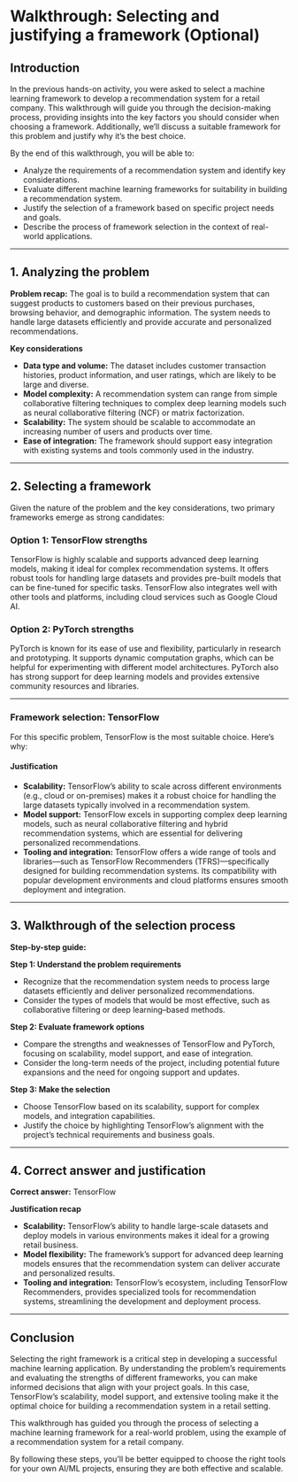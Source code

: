 # Walkthrough: Selecting and justifying a framework (Optional)

## Introduction

In the previous hands-on activity, you were asked to select a machine learning framework to develop a recommendation system for a retail company. This walkthrough will guide you through the decision-making process, providing insights into the key factors you should consider when choosing a framework. Additionally, we’ll discuss a suitable framework for this problem and justify why it’s the best choice.

By the end of this walkthrough, you will be able to: 

- Analyze the requirements of a recommendation system and identify key considerations.
- Evaluate different machine learning frameworks for suitability in building a recommendation system.
- Justify the selection of a framework based on specific project needs and goals.
- Describe the process of framework selection in the context of real-world applications.

---

## 1. Analyzing the problem

**Problem recap:** The goal is to build a recommendation system that can suggest products to customers based on their previous purchases, browsing behavior, and demographic information. The system needs to handle large datasets efficiently and provide accurate and personalized recommendations.

**Key considerations**

- **Data type and volume:** The dataset includes customer transaction histories, product information, and user ratings, which are likely to be large and diverse.
- **Model complexity:** A recommendation system can range from simple collaborative filtering techniques to complex deep learning models such as neural collaborative filtering (NCF) or matrix factorization.
- **Scalability:** The system should be scalable to accommodate an increasing number of users and products over time.
- **Ease of integration:** The framework should support easy integration with existing systems and tools commonly used in the industry.

---

## 2. Selecting a framework

Given the nature of the problem and the key considerations, two primary frameworks emerge as strong candidates:

### Option 1: TensorFlow strengths

TensorFlow is highly scalable and supports advanced deep learning models, making it ideal for complex recommendation systems. It offers robust tools for handling large datasets and provides pre-built models that can be fine-tuned for specific tasks. TensorFlow also integrates well with other tools and platforms, including cloud services such as Google Cloud AI.

### Option 2: PyTorch strengths

PyTorch is known for its ease of use and flexibility, particularly in research and prototyping. It supports dynamic computation graphs, which can be helpful for experimenting with different model architectures. PyTorch also has strong support for deep learning models and provides extensive community resources and libraries.

---

### Framework selection: TensorFlow 

For this specific problem, TensorFlow is the most suitable choice. Here’s why:

#### Justification

- **Scalability:** TensorFlow’s ability to scale across different environments (e.g., cloud or on-premises) makes it a robust choice for handling the large datasets typically involved in a recommendation system.
- **Model support:** TensorFlow excels in supporting complex deep learning models, such as neural collaborative filtering and hybrid recommendation systems, which are essential for delivering personalized recommendations.
- **Tooling and integration:** TensorFlow offers a wide range of tools and libraries—such as TensorFlow Recommenders (TFRS)—specifically designed for building recommendation systems. Its compatibility with popular development environments and cloud platforms ensures smooth deployment and integration.

---

## 3. Walkthrough of the selection process

**Step-by-step guide:**

**Step 1: Understand the problem requirements**
- Recognize that the recommendation system needs to process large datasets efficiently and deliver personalized recommendations.
- Consider the types of models that would be most effective, such as collaborative filtering or deep learning–based methods.

**Step 2: Evaluate framework options**
- Compare the strengths and weaknesses of TensorFlow and PyTorch, focusing on scalability, model support, and ease of integration.
- Consider the long-term needs of the project, including potential future expansions and the need for ongoing support and updates.

**Step 3: Make the selection**
- Choose TensorFlow based on its scalability, support for complex models, and integration capabilities.
- Justify the choice by highlighting TensorFlow’s alignment with the project’s technical requirements and business goals.

---

## 4. Correct answer and justification

**Correct answer:** TensorFlow

**Justification recap**

- **Scalability:** TensorFlow’s ability to handle large-scale datasets and deploy models in various environments makes it ideal for a growing retail business.
- **Model flexibility:** The framework’s support for advanced deep learning models ensures that the recommendation system can deliver accurate and personalized results.
- **Tooling and integration:** TensorFlow’s ecosystem, including TensorFlow Recommenders, provides specialized tools for recommendation systems, streamlining the development and deployment process.

---

## Conclusion

Selecting the right framework is a critical step in developing a successful machine learning application. By understanding the problem’s requirements and evaluating the strengths of different frameworks, you can make informed decisions that align with your project goals. In this case, TensorFlow’s scalability, model support, and extensive tooling make it the optimal choice for building a recommendation system in a retail setting.

This walkthrough has guided you through the process of selecting a machine learning framework for a real-world problem, using the example of a recommendation system for a retail company. 

By following these steps, you’ll be better equipped to choose the right tools for your own AI/ML projects, ensuring they are both effective and scalable.